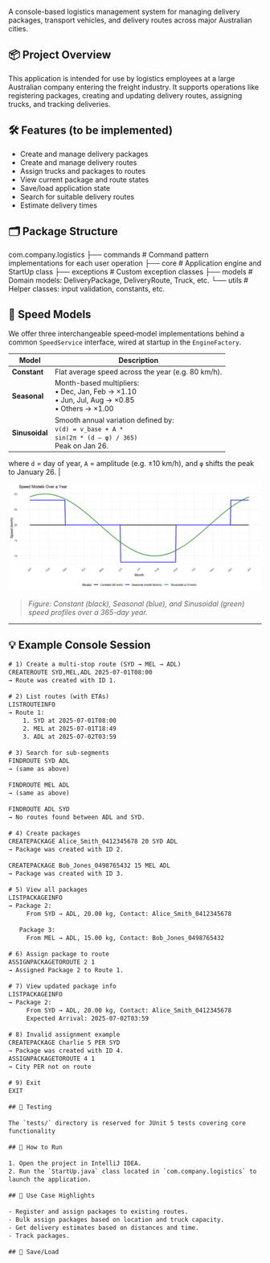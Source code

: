 A console-based logistics management system for managing delivery packages, transport vehicles, and delivery routes across major Australian cities.

## 📦 Project Overview

This application is intended for use by logistics employees at a large Australian company entering the freight industry. It supports operations like registering packages, creating and updating delivery routes, assigning trucks, and tracking deliveries.

## 🛠️ Features (to be implemented)

- Create and manage delivery packages
- Create and manage delivery routes
- Assign trucks and packages to routes
- View current package and route states
- Save/load application state
- Search for suitable delivery routes
- Estimate delivery times

## 🗂️ Package Structure

com.company.logistics
├── commands # Command pattern implementations for each user operation
├── core # Application engine and StartUp class
├── exceptions # Custom exception classes
├── models # Domain models: DeliveryPackage, DeliveryRoute, Truck, etc.
└── utils # Helper classes: input validation, constants, etc.

## 🔧 Speed Models

We offer three interchangeable speed‐model implementations behind a common `SpeedService` interface, wired at startup in the `EngineFactory`.

| Model         | Description                                                                                                           |
|---------------|-----------------------------------------------------------------------------------------------------------------------|
| **Constant**    | Flat average speed across the year (e.g. 80 km/h).                                                                  |
| **Seasonal**    | Month-based multipliers:<br/>• Dec, Jan, Feb → ×1.10<br/>• Jun, Jul, Aug → ×0.85<br/>• Others → ×1.00                |
| **Sinusoidal**  | Smooth annual variation defined by:<br/><code>v(d) = v_base + A * sin(2π * (d – φ) / 365)</code><br/>Peak on Jan 26. |

where `d` = day of year, `A` = amplitude (e.g. ±10 km/h), and `φ` shifts the peak to January 26. |

![Speed Models Over a Year](docs/speed_models.png)

> *Figure: Constant (black), Seasonal (blue), and Sinusoidal (green) speed profiles over a 365-day year.*

---

## 💡 Example Console Session

```text
# 1) Create a multi-stop route (SYD → MEL → ADL)
CREATEROUTE SYD,MEL,ADL 2025-07-01T08:00
→ Route was created with ID 1.

# 2) List routes (with ETAs)
LISTROUTEINFO
→ Route 1:
    1. SYD at 2025-07-01T08:00
    2. MEL at 2025-07-01T18:49
    3. ADL at 2025-07-02T03:59

# 3) Search for sub-segments
FINDROUTE SYD ADL
→ (same as above)

FINDROUTE MEL ADL
→ (same as above)

FINDROUTE ADL SYD
→ No routes found between ADL and SYD.

# 4) Create packages
CREATEPACKAGE Alice_Smith_0412345678 20 SYD ADL
→ Package was created with ID 2.

CREATEPACKAGE Bob_Jones_0498765432 15 MEL ADL
→ Package was created with ID 3.

# 5) View all packages
LISTPACKAGEINFO
→ Package 2:
     From SYD → ADL, 20.00 kg, Contact: Alice_Smith_0412345678

   Package 3:
     From MEL → ADL, 15.00 kg, Contact: Bob_Jones_0498765432

# 6) Assign package to route
ASSIGNPACKAGETOROUTE 2 1
→ Assigned Package 2 to Route 1.

# 7) View updated package info
LISTPACKAGEINFO
→ Package 2:
     From SYD → ADL, 20.00 kg, Contact: Alice_Smith_0412345678
     Expected Arrival: 2025-07-02T03:59

# 8) Invalid assignment example
CREATEPACKAGE Charlie 5 PER SYD
→ Package was created with ID 4.
ASSIGNPACKAGETOROUTE 4 1
→ City PER not on route

# 9) Exit
EXIT

## 🧪 Testing

The `tests/` directory is reserved for JUnit 5 tests covering core functionality

## 🚀 How to Run

1. Open the project in IntelliJ IDEA.
2. Run the `StartUp.java` class located in `com.company.logistics` to launch the application.

## 📌 Use Case Highlights

- Register and assign packages to existing routes.
- Bulk assign packages based on location and truck capacity.
- Get delivery estimates based on distances and time.
- Track packages.

## 📂 Save/Load